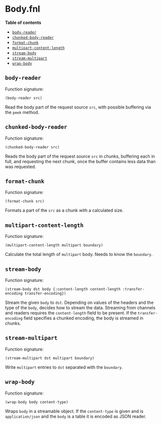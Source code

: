 # Body.fnl

**Table of contents**

- [`body-reader`](#body-reader)
- [`chunked-body-reader`](#chunked-body-reader)
- [`format-chunk`](#format-chunk)
- [`multipart-content-length`](#multipart-content-length)
- [`stream-body`](#stream-body)
- [`stream-multipart`](#stream-multipart)
- [`wrap-body`](#wrap-body)

## `body-reader`
Function signature:

```
(body-reader src)
```

Read the body part of the request source `src`, with possible
buffering via the `peek` method.

## `chunked-body-reader`
Function signature:

```
(chunked-body-reader src)
```

Reads the body part of the request source `src` in chunks, buffering
each in full, and requesting the next chunk, once the buffer contains
less data than was requested.

## `format-chunk`
Function signature:

```
(format-chunk src)
```

Formats a part of the `src` as a chunk with a calculated size.

## `multipart-content-length`
Function signature:

```
(multipart-content-length multipart boundary)
```

Calculate the total length of `multipart` body.
Needs to know the `boundary`.

## `stream-body`
Function signature:

```
(stream-body dst body {:content-length content-length :transfer-encoding transfer-encoding})
```

Stream the given `body` to `dst`.
Depending on values of the headers and the type of the `body`, decides
how to stream the data. Streaming from channels and readers requires
the `content-length` field to be present. If the `transfer-encoding`
field specifies a chunked encoding, the body is streamed in chunks.

## `stream-multipart`
Function signature:

```
(stream-multipart dst multipart boundary)
```

Write `multipart` entries to `dst` separated with the `boundary`.

## `wrap-body`
Function signature:

```
(wrap-body body content-type)
```

Wraps `body` in a streamable object.
If the `content-type` is given and is `application/json` and the
`body` is a table it is encoded as JSON reader.


<!-- Generated with Fenneldoc v1.0.1
     https://gitlab.com/andreyorst/fenneldoc -->
